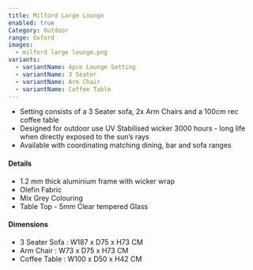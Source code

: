 ```yaml
---
title: Milford Large Lounge
enabled: true
Category: Outdoor
range: Oxford
images:
  - milford large lounge.png
variants:
  - variantName: 4pce Lounge Setting
  - variantName: 3 Seater
  - variantName: Arm Chair
  - variantName: Coffee Table
---
```

* Setting consists of a 3 Seater sofa, 2x Arm Chairs and a 100cm rec coffee table
* Designed for outdoor use UV Stabilised wicker 3000 hours  - long life when directly exposed to the sun’s rays
* Available with coordinating matching dining, bar and sofa ranges

#### Details

* 1.2 mm thick aluminium frame with wicker wrap
* Olefin Fabric
* Mix Grey Colouring
* Table Top - 5mm Clear tempered Glass


#### Dimensions

* 3 Seater Sofa : W187 x D75 x H73 CM
* Arm Chair : W73 x D75 x H73 CM
* Coffee Table : W100 x D50 x H42 CM
